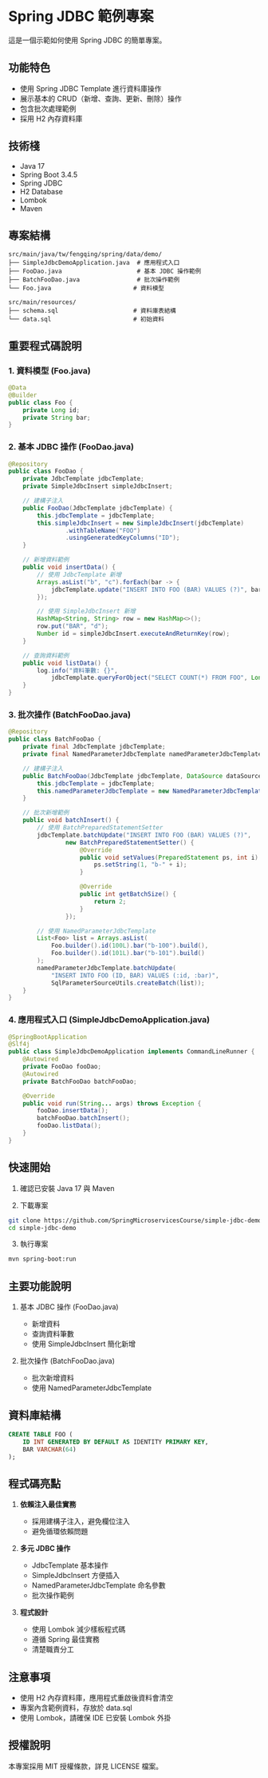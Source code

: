 # Spring JDBC 範例專案

這是一個示範如何使用 Spring JDBC 的簡單專案。

## 功能特色

- 使用 Spring JDBC Template 進行資料庫操作
- 展示基本的 CRUD（新增、查詢、更新、刪除）操作
- 包含批次處理範例
- 採用 H2 內存資料庫

## 技術棧

- Java 17
- Spring Boot 3.4.5
- Spring JDBC
- H2 Database
- Lombok
- Maven

## 專案結構

```
src/main/java/tw/fengqing/spring/data/demo/
├── SimpleJdbcDemoApplication.java  # 應用程式入口
├── FooDao.java                     # 基本 JDBC 操作範例
├── BatchFooDao.java                # 批次操作範例
└── Foo.java                       # 資料模型

src/main/resources/
├── schema.sql                     # 資料庫表結構
└── data.sql                       # 初始資料
```

## 重要程式碼說明

### 1. 資料模型 (Foo.java)
```java
@Data
@Builder
public class Foo {
    private Long id;
    private String bar;
}
```

### 2. 基本 JDBC 操作 (FooDao.java)
```java
@Repository
public class FooDao {
    private JdbcTemplate jdbcTemplate;
    private SimpleJdbcInsert simpleJdbcInsert;

    // 建構子注入
    public FooDao(JdbcTemplate jdbcTemplate) {
        this.jdbcTemplate = jdbcTemplate;
        this.simpleJdbcInsert = new SimpleJdbcInsert(jdbcTemplate)
                .withTableName("FOO")
                .usingGeneratedKeyColumns("ID");
    }

    // 新增資料範例
    public void insertData() {
        // 使用 JdbcTemplate 新增
        Arrays.asList("b", "c").forEach(bar -> {
            jdbcTemplate.update("INSERT INTO FOO (BAR) VALUES (?)", bar);
        });

        // 使用 SimpleJdbcInsert 新增
        HashMap<String, String> row = new HashMap<>();
        row.put("BAR", "d");
        Number id = simpleJdbcInsert.executeAndReturnKey(row);
    }

    // 查詢資料範例
    public void listData() {
        log.info("資料筆數: {}", 
            jdbcTemplate.queryForObject("SELECT COUNT(*) FROM FOO", Long.class));
    }
}
```

### 3. 批次操作 (BatchFooDao.java)
```java
@Repository
public class BatchFooDao {
    private final JdbcTemplate jdbcTemplate;
    private final NamedParameterJdbcTemplate namedParameterJdbcTemplate;

    // 建構子注入
    public BatchFooDao(JdbcTemplate jdbcTemplate, DataSource dataSource) {
        this.jdbcTemplate = jdbcTemplate;
        this.namedParameterJdbcTemplate = new NamedParameterJdbcTemplate(dataSource);
    }

    // 批次新增範例
    public void batchInsert() {
        // 使用 BatchPreparedStatementSetter
        jdbcTemplate.batchUpdate("INSERT INTO FOO (BAR) VALUES (?)",
                new BatchPreparedStatementSetter() {
                    @Override
                    public void setValues(PreparedStatement ps, int i) throws SQLException {
                        ps.setString(1, "b-" + i);
                    }

                    @Override
                    public int getBatchSize() {
                        return 2;
                    }
                });

        // 使用 NamedParameterJdbcTemplate
        List<Foo> list = Arrays.asList(
            Foo.builder().id(100L).bar("b-100").build(),
            Foo.builder().id(101L).bar("b-101").build()
        );
        namedParameterJdbcTemplate.batchUpdate(
            "INSERT INTO FOO (ID, BAR) VALUES (:id, :bar)",
            SqlParameterSourceUtils.createBatch(list));
    }
}
```

### 4. 應用程式入口 (SimpleJdbcDemoApplication.java)
```java
@SpringBootApplication
@Slf4j
public class SimpleJdbcDemoApplication implements CommandLineRunner {
    @Autowired
    private FooDao fooDao;
    @Autowired
    private BatchFooDao batchFooDao;

    @Override
    public void run(String... args) throws Exception {
        fooDao.insertData();
        batchFooDao.batchInsert();
        fooDao.listData();
    }
}
```

## 快速開始

1. 確認已安裝 Java 17 與 Maven

2. 下載專案
```bash
git clone https://github.com/SpringMicroservicesCourse/simple-jdbc-demo
cd simple-jdbc-demo
```

3. 執行專案
```bash
mvn spring-boot:run
```

## 主要功能說明

1. 基本 JDBC 操作 (FooDao.java)
   - 新增資料
   - 查詢資料筆數
   - 使用 SimpleJdbcInsert 簡化新增

2. 批次操作 (BatchFooDao.java)
   - 批次新增資料
   - 使用 NamedParameterJdbcTemplate

## 資料庫結構

```sql
CREATE TABLE FOO (
    ID INT GENERATED BY DEFAULT AS IDENTITY PRIMARY KEY,
    BAR VARCHAR(64)
);
```

## 程式碼亮點

1. **依賴注入最佳實務**
   - 採用建構子注入，避免欄位注入
   - 避免循環依賴問題

2. **多元 JDBC 操作**
   - JdbcTemplate 基本操作
   - SimpleJdbcInsert 方便插入
   - NamedParameterJdbcTemplate 命名參數
   - 批次操作範例

3. **程式設計**
   - 使用 Lombok 減少樣板程式碼
   - 遵循 Spring 最佳實務
   - 清楚職責分工

## 注意事項

- 使用 H2 內存資料庫，應用程式重啟後資料會清空
- 專案內含範例資料，存放於 data.sql
- 使用 Lombok，請確保 IDE 已安裝 Lombok 外掛

## 授權說明

本專案採用 MIT 授權條款，詳見 LICENSE 檔案。 